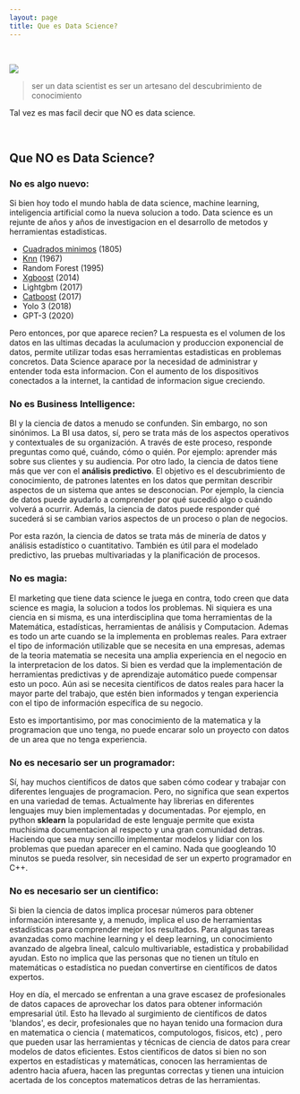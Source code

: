 ```yaml
---
layout: page
title: Que es Data Science?
---
```






<br>

![](https://images.squarespace-cdn.com/content/v1/5150aec6e4b0e340ec52710a/1364352051365-HZAS3CLBF7ABLE3F5OBY/ke17ZwdGBToddI8pDm48kB2M2-8_3EzuSSXvzQBRsa1Zw-zPPgdn4jUwVcJE1ZvWQUxwkmyExglNqGp0IvTJZUJFbgE-7XRK3dMEBRBhUpxPe_8B-x4gq2tfVez1FwLYYZXud0o-3jV-FAs7tmkMHY-a7GzQZKbHRGZboWC-fOc/Data_Science_VD.png?format=750w)


> ser un data scientist es ser un artesano del descubrimiento de conocimiento
                                              


Tal vez es mas facil decir que NO es data science.

<br>

## Que NO es Data Science?

### No es algo nuevo:

Si bien hoy todo el mundo habla de data science, machine learning, inteligencia artificial como la nueva solucion a todo. Data science es un rejunte de años y años de investigacion en el desarrollo de metodos y herramientas estadisticas. 

* [Cuadrados minimos](https://en.wikipedia.org/wiki/Least_squares) (1805)
* [Knn](https://en.wikipedia.org/wiki/K-nearest_neighbors_algorithm) (1967)
* Random Forest (1995)
* [Xgboost](https://xgboost.readthedocs.io/en/latest/) (2014)
* Lightgbm (2017)
* [Catboost](https://catboost.ai/) (2017)
* Yolo 3 (2018)
* GPT-3 (2020)

Pero entonces, por que aparece recien? La respuesta es el volumen de los datos en las ultimas decadas la aculumacion y produccion exponencial de datos, permite utilizar todas esas herramientas estadisticas en problemas concretos. Data Science aparace por la necesidad de administrar y entender toda esta informacion. Con el aumento de los dispositivos conectados a la internet, la cantidad de informacion sigue creciendo.

### No es Business Intelligence:

BI y la ciencia de datos a menudo se confunden. Sin embargo, no son sinónimos. La BI usa datos, sí, pero se trata más de los aspectos operativos y contextuales de su organización. A través de este proceso, responde preguntas como qué, cuándo, cómo o quién. Por ejemplo: aprender más sobre sus clientes y su audiencia. Por otro lado, la ciencia de datos tiene más que ver con el **análisis predictivo**. El objetivo es el descubrimiento de conocimiento, de patrones latentes en los datos que permitan describir aspectos de un sistema que antes se desconocian. Por ejemplo, la ciencia de datos puede ayudarlo a comprender por qué sucedió algo o cuándo volverá a ocurrir. Además, la ciencia de datos puede responder qué sucederá si se  cambian varios aspectos de un proceso o plan de negocios.

Por esta razón, la ciencia de datos se trata más de minería de datos y análisis estadístico o cuantitativo. También es útil para el modelado predictivo, las pruebas multivariadas y la planificación de procesos. 

### No es magia:

El marketing que tiene data science le juega en contra, todo creen que data science es magia, la solucion a todos los problemas. Ni siquiera es una ciencia en si misma, es una interdisciplina que toma herramientas de la Matemática, estadísticas, herramientas de análisis y Computacion. Ademas es todo un arte cuando se la implementa en problemas reales. Para extraer el tipo de información utilizable que se necesita en una empresas, ademas de la teoria matematia se necesita una amplia experiencia en el negocio en la interpretacion de los datos. Si bien es verdad que la implementación de herramientas predictivas y de aprendizaje automático puede compensar esto un poco. Aún  asi se necesita científicos de datos reales para hacer la mayor parte del trabajo, que estén bien informados y tengan experiencia con el tipo de información específica de su negocio.

Esto es importantisimo, por mas conocimiento de la matematica y la programacion que uno tenga, no puede encarar solo un proyecto con datos de un area que no tenga experiencia.

### No es necesario ser un programador:

Sí, hay muchos científicos de datos que saben cómo codear y trabajar con diferentes lenguajes de programacion. Pero, no significa que sean expertos en una variedad de temas. Actualmente hay librerias en diferentes lenguajes muy bien implementadas y documentadas. Por ejemplo, en python **sklearn** la popularidad de este lenguaje permite que exista muchisima documentacion al respecto y una gran comunidad detras. Haciendo que sea muy sencillo implementar modelos y lidiar con los problemas que puedan aparecer en el camino. Nada que googleando 10 minutos se pueda resolver, sin necesidad de ser un experto programador en C++. 

### No es necesario ser un cientifico:


Si bien la ciencia de datos implica procesar números para obtener información interesante y, a menudo, implica el uso de herramientas estadísticas para comprender mejor los resultados. Para algunas tareas avanzadas como machine learning y el deep learning, un conocimiento avanzado de algebra lineal, calculo multivariable, estadistica y probabilidad ayudan. Esto no implica que las personas que no tienen un título en matemáticas o estadística no puedan convertirse en científicos de datos expertos.

Hoy en día, el mercado se enfrentan a una grave escasez de profesionales de datos capaces de aprovechar los datos para obtener información empresarial útil. Esto ha llevado al surgimiento de científicos de datos 'blandos', es decir, profesionales que no hayan tenido una formacion dura en matematica o ciencia ( matematicos, computologos, fisicos, etc) , pero que pueden usar las herramientas y técnicas de ciencia de datos para crear modelos de datos eficientes. Estos científicos de datos si bien no son expertos en estadísticas y matemáticas, conocen las herramientas de adentro hacia afuera, hacen las preguntas correctas y tienen una intuicion acertada de los conceptos matematicos detras de las herramientas.
